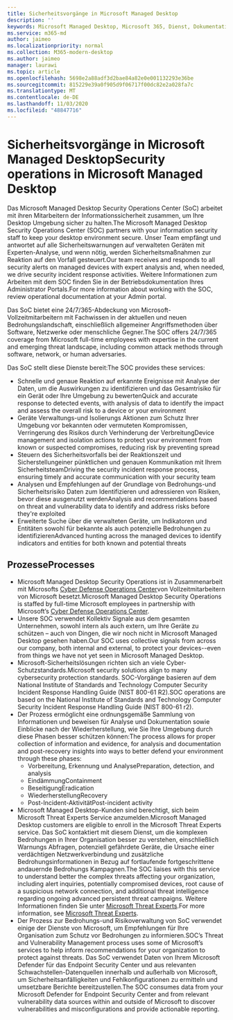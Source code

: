 ```yaml
---
title: Sicherheitsvorgänge in Microsoft Managed Desktop
description: ''
keywords: Microsoft Managed Desktop, Microsoft 365, Dienst, Dokumentation
ms.service: m365-md
author: jaimeo
ms.localizationpriority: normal
ms.collection: M365-modern-desktop
ms.author: jaimeo
manager: laurawi
ms.topic: article
ms.openlocfilehash: 5698e2a88adf3d2bae84a82e0e001132293e36be
ms.sourcegitcommit: 815229e39a0f905d9f06717f00dc82e2a028fa7c
ms.translationtype: MT
ms.contentlocale: de-DE
ms.lasthandoff: 11/03/2020
ms.locfileid: "48847716"
---
```

# <a name="security-operations-in-microsoft-managed-desktop"></a><span data-ttu-id="96520-103">Sicherheitsvorgänge in Microsoft Managed Desktop</span><span class="sxs-lookup"><span data-stu-id="96520-103">Security operations in Microsoft Managed Desktop</span></span>

<span data-ttu-id="96520-104">Das Microsoft Managed Desktop Security Operations Center (SoC) arbeitet mit ihren Mitarbeitern der Informationssicherheit zusammen, um Ihre Desktop Umgebung sicher zu halten.</span><span class="sxs-lookup"><span data-stu-id="96520-104">The Microsoft Managed Desktop Security Operations Center (SOC) partners with your information security staff to keep your desktop environment secure.</span></span> <span data-ttu-id="96520-105">Unser Team empfängt und antwortet auf alle Sicherheitswarnungen auf verwalteten Geräten mit Experten-Analyse, und wenn nötig, werden Sicherheitsmaßnahmen zur Reaktion auf den Vorfall gesteuert.</span><span class="sxs-lookup"><span data-stu-id="96520-105">Our team receives and responds to all security alerts on managed devices with expert analysis and, when needed, we drive security incident response activities.</span></span> <span data-ttu-id="96520-106">Weitere Informationen zum Arbeiten mit dem SOC finden Sie in der Betriebsdokumentation Ihres Administrator Portals.</span><span class="sxs-lookup"><span data-stu-id="96520-106">For more information about working with the SOC, review operational documentation at your Admin portal.</span></span>

<span data-ttu-id="96520-107">Das SoC bietet eine 24/7/365-Abdeckung von Microsoft-Vollzeitmitarbeitern mit Fachwissen in der aktuellen und neuen Bedrohungslandschaft, einschließlich allgemeiner Angriffsmethoden über Software, Netzwerke oder menschliche Gegner.</span><span class="sxs-lookup"><span data-stu-id="96520-107">The SOC offers 24/7/365 coverage from Microsoft full-time employees with expertise in the current and emerging threat landscape, including common attack methods through software, network, or human adversaries.</span></span>

<span data-ttu-id="96520-108">Das SoC stellt diese Dienste bereit:</span><span class="sxs-lookup"><span data-stu-id="96520-108">The SOC provides these services:</span></span>
- <span data-ttu-id="96520-109">Schnelle und genaue Reaktion auf erkannte Ereignisse mit Analyse der Daten, um die Auswirkungen zu identifizieren und das Gesamtrisiko für ein Gerät oder Ihre Umgebung zu bewerten</span><span class="sxs-lookup"><span data-stu-id="96520-109">Quick and accurate response to detected events, with analysis of data to identify the impact and assess the overall risk to a device or your environment</span></span>
- <span data-ttu-id="96520-110">Geräte Verwaltungs-und Isolierungs Aktionen zum Schutz Ihrer Umgebung vor bekannten oder vermuteten Kompromissen, Verringerung des Risikos durch Verhinderung der Verbreitung</span><span class="sxs-lookup"><span data-stu-id="96520-110">Device management and isolation actions to protect your environment from known or suspected compromises, reducing risk by preventing spread</span></span>
- <span data-ttu-id="96520-111">Steuern des Sicherheitsvorfalls bei der Reaktionszeit und Sicherstellungeiner pünktlichen und genauen Kommunikation mit Ihrem Sicherheitsteam</span><span class="sxs-lookup"><span data-stu-id="96520-111">Driving the security incident response process, ensuring timely and accurate communication with your security team</span></span>
- <span data-ttu-id="96520-112">Analysen und Empfehlungen auf der Grundlage von Bedrohungs-und Sicherheitsrisiko Daten zum Identifizieren und adressieren von Risiken, bevor diese ausgenutzt werden</span><span class="sxs-lookup"><span data-stu-id="96520-112">Analysis and recommendations based on threat and vulnerability data to identify and address risks before they're exploited</span></span>
- <span data-ttu-id="96520-113">Erweiterte Suche über die verwalteten Geräte, um Indikatoren und Entitäten sowohl für bekannte als auch potenzielle Bedrohungen zu identifizieren</span><span class="sxs-lookup"><span data-stu-id="96520-113">Advanced hunting across the managed devices to identify indicators and entities for both known and potential threats</span></span>

## <a name="processes"></a><span data-ttu-id="96520-114">Prozesse</span><span class="sxs-lookup"><span data-stu-id="96520-114">Processes</span></span>

- <span data-ttu-id="96520-115">Microsoft Managed Desktop Security Operations ist in Zusammenarbeit mit Microsofts [Cyber Defense Operations Center](https://www.microsoft.com/msrc/cdoc)von Vollzeitmitarbeitern von Microsoft besetzt.</span><span class="sxs-lookup"><span data-stu-id="96520-115">Microsoft Managed Desktop Security Operations is staffed by full-time Microsoft employees in partnership with  Microsoft’s [Cyber Defense Operations Center](https://www.microsoft.com/msrc/cdoc).</span></span> 
- <span data-ttu-id="96520-116">Unsere SOC verwendet Kollektiv Signale aus dem gesamten Unternehmen, sowohl intern als auch extern, um Ihre Geräte zu schützen – auch von Dingen, die wir noch nicht in Microsoft Managed Desktop gesehen haben.</span><span class="sxs-lookup"><span data-stu-id="96520-116">Our SOC uses collective signals from across our company, both internal and external, to protect your devices--even from things we have not yet seen in Microsoft Managed Desktop.</span></span>
- <span data-ttu-id="96520-117">Microsoft-Sicherheitslösungen richten sich an viele Cyber-Schutzstandards.</span><span class="sxs-lookup"><span data-stu-id="96520-117">Microsoft security solutions align to many cybersecurity protection standards.</span></span> <span data-ttu-id="96520-118">SOC-Vorgänge basieren auf dem National Institute of Standards and Technology Computer Security Incident Response Handling Guide (NIST 800-61 R2).</span><span class="sxs-lookup"><span data-stu-id="96520-118">SOC operations are based on the National Institute of Standards and Technology Computer Security Incident Response Handling Guide (NIST 800-61 r2).</span></span>
- <span data-ttu-id="96520-119">Der Prozess ermöglicht eine ordnungsgemäße Sammlung von Informationen und beweisen für Analyse und Dokumentation sowie Einblicke nach der Wiederherstellung, wie Sie Ihre Umgebung durch diese Phasen besser schützen können:</span><span class="sxs-lookup"><span data-stu-id="96520-119">The process allows for proper collection of information and evidence, for analysis and documentation and post-recovery insights into ways to better defend your environment through these phases:</span></span>
    - <span data-ttu-id="96520-120">Vorbereitung, Erkennung und Analyse</span><span class="sxs-lookup"><span data-stu-id="96520-120">Preparation, detection, and analysis</span></span>
    - <span data-ttu-id="96520-121">Eindämmung</span><span class="sxs-lookup"><span data-stu-id="96520-121">Containment</span></span>
    - <span data-ttu-id="96520-122">Beseitigung</span><span class="sxs-lookup"><span data-stu-id="96520-122">Eradication</span></span>
    - <span data-ttu-id="96520-123">Wiederherstellung</span><span class="sxs-lookup"><span data-stu-id="96520-123">Recovery</span></span>
    - <span data-ttu-id="96520-124">Post-Incident-Aktivität</span><span class="sxs-lookup"><span data-stu-id="96520-124">Post-incident activity</span></span>
- <span data-ttu-id="96520-125">Microsoft Managed Desktop-Kunden sind berechtigt, sich beim Microsoft Threat Experts Service anzumelden.</span><span class="sxs-lookup"><span data-stu-id="96520-125">Microsoft Managed Desktop customers are eligible to enroll in the Microsoft Threat Experts service.</span></span> <span data-ttu-id="96520-126">Das SoC kontaktiert mit diesem Dienst, um die komplexen Bedrohungen in Ihrer Organisation besser zu verstehen, einschließlich Warnungs Abfragen, potenziell gefährdete Geräte, die Ursache einer verdächtigen Netzwerkverbindung und zusätzliche Bedrohungsinformationen in Bezug auf fortlaufende fortgeschrittene andauernde Bedrohungs Kampagnen.</span><span class="sxs-lookup"><span data-stu-id="96520-126">The SOC liaises with this service to understand better the complex threats affecting your organization, including alert inquiries, potentially compromised devices, root cause of a suspicious network connection, and additional threat intelligence regarding ongoing advanced persistent threat campaigns.</span></span> <span data-ttu-id="96520-127">Weitere Informationen finden Sie unter [Microsoft Threat Experts](https://docs.microsoft.com/windows/security/threat-protection/microsoft-defender-atp/microsoft-threat-experts).</span><span class="sxs-lookup"><span data-stu-id="96520-127">For more information, see [Microsoft Threat Experts](https://docs.microsoft.com/windows/security/threat-protection/microsoft-defender-atp/microsoft-threat-experts).</span></span>
- <span data-ttu-id="96520-128">Der Prozess zur Bedrohungs-und Risikoverwaltung von SoC verwendet einige der Dienste von Microsoft, um Empfehlungen für Ihre Organisation zum Schutz vor Bedrohungen zu informieren.</span><span class="sxs-lookup"><span data-stu-id="96520-128">SOC’s Threat and Vulnerability Management process uses some of Microsoft’s services to help inform recommendations for your organization to protect against threats.</span></span> <span data-ttu-id="96520-129">Das SoC verwendet Daten von Ihrem Microsoft Defender für das Endpoint Security Center und aus relevanten Schwachstellen-Datenquellen innerhalb und außerhalb von Microsoft, um Sicherheitsanfälligkeiten und Fehlkonfigurationen zu ermitteln und umsetzbare Berichte bereitzustellen.</span><span class="sxs-lookup"><span data-stu-id="96520-129">The SOC consumes data from your Microsoft Defender for Endpoint Security Center and from relevant vulnerability data sources within and outside of Microsoft to discover vulnerabilities and misconfigurations and provide actionable reporting.</span></span>
